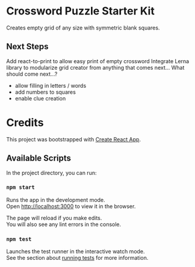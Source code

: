 # Crossword Puzzle Starter Kit

Creates empty grid of any size with symmetric blank squares.  

## Next Steps

Add react-to-print to allow easy print of empty crossword
Integrate Lerna library to modularize grid creator from anything that comes next...
What should come next...?
* allow filling in letters / words
* add numbers to squares
* enable clue creation


# Credits

This project was bootstrapped with [Create React App](https://github.com/facebook/create-react-app).

## Available Scripts

In the project directory, you can run:

### `npm start`

Runs the app in the development mode.<br>
Open [http://localhost:3000](http://localhost:3000) to view it in the browser.

The page will reload if you make edits.<br>
You will also see any lint errors in the console.

### `npm test`

Launches the test runner in the interactive watch mode.<br>
See the section about [running tests](https://facebook.github.io/create-react-app/docs/running-tests) for more information.

